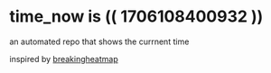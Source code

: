 # time_now is (( 1706108400932 ))

an automated repo that shows the currnent time

inspired by [breakingheatmap](https://github.com/breakingheatmap/breakingheatmap)